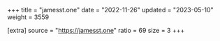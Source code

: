+++
title = "jamesst.one"
date = "2022-11-26"
updated = "2023-05-10"
weight = 3559

[extra]
source = "https://jamesst.one"
ratio = 69
size = 3
+++
